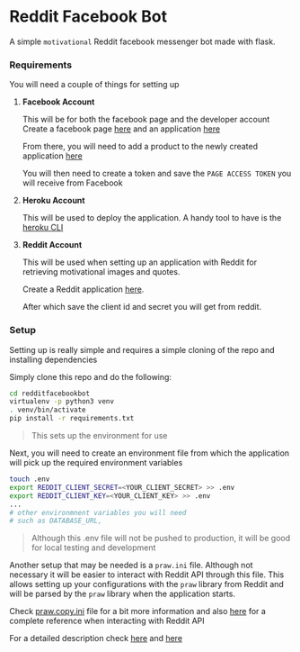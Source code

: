 # Reddit Facebook Bot

A simple `motivational` Reddit facebook messenger bot made with flask.

### Requirements

You will need a couple of things for setting up

1. __Facebook Account__
    
   This will be for both the facebook page and the developer account
    Create a facebook page [here](https://www.facebook.com/pages/create) and an application [here](https://developers.facebook.com/apps/)
    
    From there, you will need to add a product to the newly created application [here](https://developers.facebook.com/apps/)
    
    You will then need to create a token and save the `PAGE ACCESS TOKEN` you will receive from Facebook

2. __Heroku Account__
    
   This will be used to deploy the application. A handy tool to have is the [heroku CLI](https://devcenter.heroku.com/articles/heroku-cli) 

3. __Reddit Account__

   This will be used when setting up an application with Reddit for retrieving motivational images and quotes.
   
   Create a Reddit application [here](https://www.reddit.com/prefs/apps/).
   
   After which save the client id and secret you will get from reddit.
  

### Setup

Setting up is really simple and requires a simple cloning of the repo and installing dependencies

Simply clone this repo and do the following:

```bash
cd redditfacebookbot
virtualenv -p python3 venv
. venv/bin/activate
pip install -r requirements.txt
```
> This sets up the environment for use

Next, you will need to create an environment file from which the application will pick up the required environment variables

```bash
touch .env
export REDDIT_CLIENT_SECRET=<YOUR_CLIENT_SECRET> >> .env
export REDDIT_CLIENT_KEY=<YOUR_CLIENT_KEY> >> .env
...
# other environmnent variables you will need
# such as DATABASE_URL,
```
> Although this .env file will not be pushed to production, it will be good for local testing and development

Another setup that may be needed is a `praw.ini` file. Although not necessary it will be easier to interact with Reddit API through this file. This allows setting up your configurations with the `praw` library from Reddit and will be parsed by the `praw` library when the application starts.

Check [praw.copy.ini](praw.copy.ini) file for a bit more information and also [here](https://praw.readthedocs.io/en/latest/index.html) for a complete reference when interacting with Reddit API


For a detailed description check 
[here](https://pythontips.com/2017/04/13/making-a-reddit-facebook-messenger-bot/?utm_source=mybridge&utm_medium=blog&utm_campaign=read_more) and [here](https://tsaprailis.com/2016/06/02/How-to-build-and-deploy-a-Facebook-Messenger-bot-with-Python-and-Flask-a-tutorial/)
